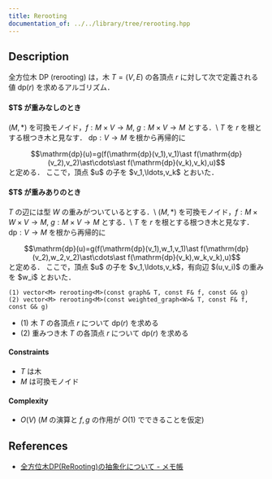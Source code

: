 ```yaml
---
title: Rerooting
documentation_of: ../../library/tree/rerooting.hpp
---
```


## Description
全方位木 DP (rerooting) は，木 $T=(V,E)$ の各頂点 $r$ に対して次で定義される値 $\mathrm{dp}(r)$ を求めるアルゴリズム．

<h4>$T$ が重みなしのとき</h4>

$(M,\ast)$ を可換モノイド，$f:M\times V\to M,\ g:M\times V\to M$ とする．\\
$T$ を $r$ を根とする根つき木と見なす．
$\mathrm{dp}:V\to M$ を根から再帰的に
<div style="text-align:center">
	$$\mathrm{dp}(u)=g(f(\mathrm{dp}(v_1),v_1)\ast f(\mathrm{dp}(v_2),v_2)\ast\cdots\ast f(\mathrm{dp}(v_k),v_k),u)$$
</div>
と定める．
ここで，頂点 $u$ の子を $v_1,\ldots,v_k$ とおいた．

<h4>$T$ が重みありのとき</h4>

$T$ の辺には型 $W$ の重みがついているとする．\\
$(M,\ast)$ を可換モノイド，$f:M\times W\times V\to M,\ g:M\times V\to M$ とする．\\
$T$ を $r$ を根とする根つき木と見なす．
$\mathrm{dp}:V\to M$ を根から再帰的に
<div style="text-align:center">
	$$\mathrm{dp}(u)=g(f(\mathrm{dp}(v_1),w_1,v_1)\ast f(\mathrm{dp}(v_2),w_2,v_2)\ast\cdots\ast f(\mathrm{dp}(v_k),w_k,v_k),u)$$
</div>
と定める．
ここで，頂点 $u$ の子を $v_1,\ldots,v_k$，有向辺 $(u,v_i)$ の重みを $w_i$ とおいた．

```
(1) vector<M> rerooting<M>(const graph& T, const F& f, const G& g)
(2) vector<M> rerooting<M>(const weighted_graph<W>& T, const F& f, const G& g)
```
- (1) 木 $T$ の各頂点 $r$ について $\mathrm{dp}(r)$ を求める
- (2) 重みつき木 $T$ の各頂点 $r$ について $\mathrm{dp}(r)$ を求める

#### Constraints
- $T$ は木
- $M$ は可換モノイド

#### Complexity
- $O(V)$ ($M$ の演算と $f,g$ の作用が $O(1)$ でできることを仮定)

## References
- [全方位木DP(ReRooting)の抽象化について - メモ帳](https://null-mn.hatenablog.com/entry/2020/04/14/124151)
